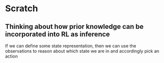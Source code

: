 # Scratch

## Thinking about how prior knowledge can be incorporated into RL as inference
If we can define some state representation, then we can use the observations to reason about which state we are in and accordingly pick an action


